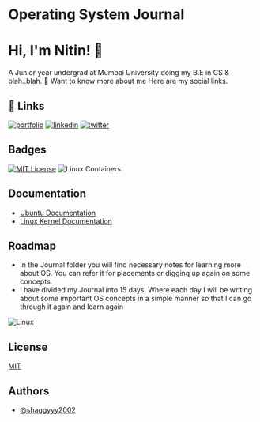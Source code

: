 # Operating System Journal

# Hi, I'm Nitin! 👋
A Junior year undergrad at Mumbai University doing my B.E in CS & blah..blah..🐥 Want to know more about me Here are my social links.

## 🔗 Links
[![portfolio](https://img.shields.io/badge/my_portfolio-000?style=for-the-badge&logo=ko-fi&logoColor=white)](https://www.shaggyyyez.me/)
[![linkedin](https://img.shields.io/badge/linkedin-0A66C2?style=for-the-badge&logo=linkedin&logoColor=white)](https://www.linkedin.com/in/nitingouda)
[![twitter](https://img.shields.io/badge/twitter-1DA1F2?style=for-the-badge&logo=twitter&logoColor=white)](https://twitter.com/shaggyyy03)

## Badges
[![MIT License](https://img.shields.io/badge/License-MIT-green.svg)](https://choosealicense.com/licenses/mit/)
![Linux Containers](https://img.shields.io/badge/Linux%20Containers-333?logo=linuxcontainers&logoColor=fff&style=flat-square)

## Documentation
- [Ubuntu Documentation](https://help.ubuntu.com/)
- [Linux Kernel Documentation](https://www.kernel.org/doc/html/latest/)


## Roadmap
- In the Journal folder you will find necessary notes for learning more about OS. You can refer it for placements or digging up again on some concepts.
- I have divided my Journal into 15 days. Where each day I will be writing about some important OS concepts in a simple manner so that I can go through it again and learn again

![Linux](https://freepngimg.com/thumb/computer/69446-and-kernel-open-source-unix-like-operating-systems-linux.png)


## License

[MIT](/LICENSE)

## Authors

- [@shaggyyy2002](https://www.github.com/shaggyyy2002)


